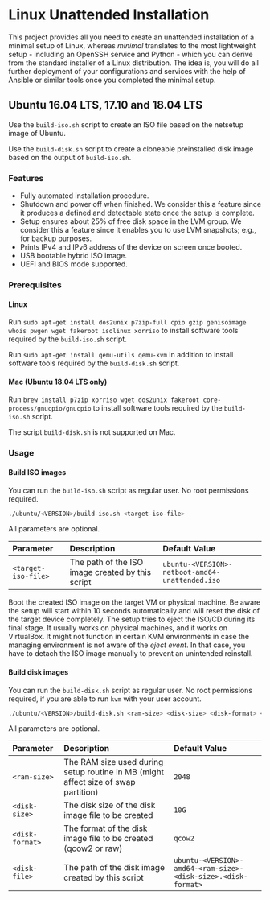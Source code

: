 # Linux Unattended Installation

This project provides all you need to create an unattended installation of a minimal setup of Linux, whereas *minimal* translates to the most lightweight setup - including an OpenSSH service and Python - which you can derive from the standard installer of a Linux distribution. The idea is, you will do all further deployment of your configurations and services with the help of Ansible or similar tools once you completed the minimal setup.

## Ubuntu 16.04 LTS, 17.10 and 18.04 LTS

Use the `build-iso.sh` script to create an ISO file based on the netsetup image of Ubuntu.

Use the `build-disk.sh` script to create a cloneable preinstalled disk image based on the output of `build-iso.sh`.

### Features

* Fully automated installation procedure.
* Shutdown and power off when finished. We consider this a feature since it produces a defined and detectable state once the setup is complete.
* Setup ensures about 25% of free disk space in the LVM group. We consider this a feature since it enables you to use LVM snapshots; e.g., for backup purposes.
* Prints IPv4 and IPv6 address of the device on screen once booted.
* USB bootable hybrid ISO image.
* UEFI and BIOS mode supported.

### Prerequisites

#### Linux

Run `sudo apt-get install dos2unix p7zip-full cpio gzip genisoimage whois pwgen wget fakeroot isolinux xorriso` to install software tools required by the `build-iso.sh` script.

Run `sudo apt-get install qemu-utils qemu-kvm` in addition to install software tools required by the `build-disk.sh` script.

#### Mac (Ubuntu 18.04 LTS only)

Run `brew install p7zip xorriso wget dos2unix fakeroot core-process/gnucpio/gnucpio` to install software tools required by the `build-iso.sh` script.

The script `build-disk.sh` is not supported on Mac.

### Usage

#### Build ISO images

You can run the `build-iso.sh` script as regular user. No root permissions required.

```sh
./ubuntu/<VERSION>/build-iso.sh <target-iso-file>
```

All parameters are optional.

| Parameter | Description | Default Value |
| :--- | :--- | :--- |
| `<target-iso-file>` | The path of the ISO image created by this script | `ubuntu-<VERSION>-netboot-amd64-unattended.iso` |

Boot the created ISO image on the target VM or physical machine. Be aware the setup will start within 10 seconds automatically and will reset the disk of the target device completely. The setup tries to eject the ISO/CD during its final stage. It usually works on physical machines, and it works on VirtualBox. It might not function in certain KVM environments in case the managing environment is not aware of the *eject event*. In that case, you have to detach the ISO image manually to prevent an unintended reinstall.

#### Build disk images

You can run the `build-disk.sh` script as regular user. No root permissions required, if you are able to run `kvm` with your user account.

```sh
./ubuntu/<VERSION>/build-disk.sh <ram-size> <disk-size> <disk-format> <disk-file>
```

All parameters are optional.

| Parameter | Description | Default Value |
| :--- | :--- | :--- |
| `<ram-size>` | The RAM size used during setup routine in MB (might affect size of swap partition) | `2048` |
| `<disk-size>` | The disk size of the disk image file to be created | `10G` |
| `<disk-format>` | The format of the disk image file to be created (qcow2 or raw) | `qcow2` |
| `<disk-file>` | The path of the disk image created by this script | `ubuntu-<VERSION>-amd64-<ram-size>-<disk-size>.<disk-format>` |
